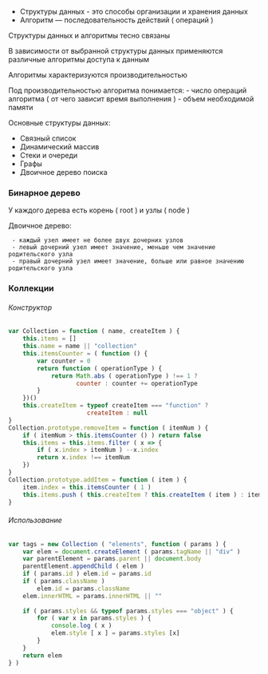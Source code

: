 * Структуры данных - это способы организации и хранения данных
* Алгоритм — последовательность действий ( операций )

Структуры данных и алгоритмы тесно связаны

В зависимости от выбранной структуры данных применяются различные алгоритмы доступа к данным

Алгоритмы характеризуются производительностью

Под производительностью алгоритма понимается:
     - число операций алгоритма ( от чего зависит время выполнения )
     - объем необходимой памяти

Основные структуры данных:

* Связный список
* Динамический массив
* Стеки и очереди
* Графы
* Двоичное дерево поиска

### Бинарное дерево

У каждого дерева есть корень ( root ) и узлы ( node )

Двоичное дерево: 

     - каждый узел имеет не более двух дочерних узлов
     - левый дочерний узел имеет значение, меньше чем значение родительского узла
     - правый дочерний узел имеет значение, больше или равное значению родительского узла

### Коллекции
###### Конструктор
```javascript
var Collection = function ( name, createItem ) {
    this.items = []
    this.name = name || "collection"
    this.itemsCounter = ( function () {
        var counter = 0
        return function ( operationType ) {
            return Math.abs ( operationType ) !== 1 ?
                   counter : counter += operationType 
        } 
    })()
    this.createItem = typeof createItem === "function" ?
                      createItem : null
}
Collection.prototype.removeItem = function ( itemNum ) {
    if ( itemNum > this.itemsCounter () ) return false
    this.items = this.items.filter ( x => {
        if ( x.index > itemNum ) --x.index
        return x.index !== itemNum
    })
}
Collection.prototype.addItem = function ( item ) {
    item.index = this.itemsCounter ( 1 )
    this.items.push ( this.createItem ? this.createItem ( item ) : item )
}
```
###### Использование
```javascript
var tags = new Collection ( "elements", function ( params ) {
    var elem = document.createElement ( params.tagName || "div" )
    var parentElement = params.parent || document.body
    parentElement.appendChild ( elem )
    if ( params.id ) elem.id = params.id
    if ( params.className )
        elem.id = params.className
    elem.innerHTML = params.innerHTML || ""
        
    if ( params.styles && typeof params.styles === "object" ) {
        for ( var x in params.styles ) {
            console.log ( x )
            elem.style [ x ] = params.styles [x]
        }
    }
    return elem
} )
```